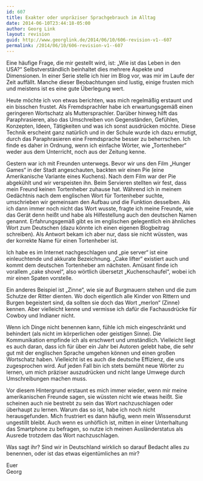 ```yaml
---
id: 607
title: Exakter oder unpräziser Sprachgebrauch im Alltag
date: 2014-06-10T23:44:18-05:00
author: Georg Link
layout: revision
guid: http://www.georglink.de/2014/06/10/606-revision-v1--607
permalink: /2014/06/10/606-revision-v1--607
---
```

Eine häufige Frage, die mir gestellt wird, ist: „Wie ist das Leben in den USA?“ Selbstverständlich beinhaltet dies mehrere Aspekte und Dimensionen. In einer Serie stelle ich hier im Blog vor, was mir im Laufe der Zeit auffällt. Manche dieser Beobachtungen sind lustig, einige frusten mich und meistens ist es eine gute Überlegung wert.

Heute möchte ich von etwas berichten, was mich regelmäßig erstaunt und ein bisschen frustet. Als Fremdsprachler habe ich erwartungsgemäß einen geringeren Wortschatz als Muttersprachler. Darüber hinweg hilft das Paraphrasieren, also das Umschreiben von Gegenständen, Gefühlen, Konzepten, Ideen, Tätigkeiten und was ich sonst ausdrücken möchte. Diese Technik erscheint ganz natürlich und in der Schule wurde ich dazu ermutigt, durch das Paraphrasieren eine Fremdsprache besser zu beherrschen. Ich finde es daher in Ordnung, wenn ich einfache Wörter, wie „Tortenheber“ weder aus dem Unterricht, noch aus der Zeitung kenne.

Gestern war ich mit Freunden unterwegs. Bevor wir uns den Film „Hunger Games“ in der Stadt angeschauten, backten wir einen Pie (eine Amerikanische Variante eines Kuchens). Nach dem Film war der Pie abgekühlt und wir verspeisten ihn. Beim Servieren stellten wir fest, dass mein Freund keinen Tortenheber zuhause hat. Während ich in meinem Gedächtnis nach dem englischen Wort für Tortenheber suchte, umschrieben wir gemeinsam den Aufbau und die Funktion desselben. Als ich dann immer noch nicht das Wort wusste, fragte ich meine Freunde, wie das Gerät denn heißt und habe als Hilfestellung auch den deutschen Namen genannt. Erfahrungsgemäß gibt es im englischen gelegentlich ein ähnliches Wort zum Deutschen (dazu könnte ich einen eigenen Blogbeitrag schreiben). Als Antwort bekam ich aber nur, dass sie nicht wüssten, was der korrekte Name für einen Tortenheber ist.

Ich habe es im Internet nachgeschlagen und „pie server“ ist eine einleuchtende und akkurate Bezeichnung. „Cake lifter“ existiert auch und kommt dem deutschen Tortenheber am nächsten. Amüsant finde ich vorallem „cake shovel“, also wörtlich übersetzt „Kuchenschaufel“, wobei ich mir einen Spaten vorstelle.

Ein anderes Beispiel ist „Zinne“, wie sie auf Burgmauern stehen und die zum Schutze der Ritter dienten. Wo doch eigentlich alle Kinder von Rittern und Burgen begeistert sind, da sollten sie doch das Wort „merlon“ (Zinne) kennen. Aber vielleicht kenne und vermisse ich dafür die Fachausdrücke für Cowboy und Indianer nicht.

Wenn ich Dinge nicht benennen kann, fühle ich mich eingeschränkt und behindert (als nicht im körperlichen oder geistigen Sinne). Die Kommunikation empfinde ich als erschwert und umständlich. Vielleicht liegt es auch daran, dass ich für über ein Jahr bei Autoren gelebt habe, die sehr gut mit der englischen Sprache umgehen können und einen großen Wortschatz haben. Vielleicht ist es auch die deutsche Effizienz, die uns zugesprochen wird. Auf jeden Fall bin ich stets bemüht neue Wörter zu lernen, um mich präziser auszudrücken und nicht lange Umwege durch Umschreibungen machen muss.

Vor diesem Hintergrund erstaunt es mich immer wieder, wenn mir meine amerikanischen Freunde sagen, sie wüssten nicht wie etwas heißt. Sie scheinen auch nie bestrebt zu sein das Wort nachzuschlagen oder überhaupt zu lernen. Warum das so ist, habe ich noch nicht herausgefunden. Mich frustriert es dann häufig, wenn mein Wissensdurst ungestillt bleibt. Auch wenn es unhöflich ist, mitten in einer Unterhaltung das Smartphone zu befragen, so nutze ich meinen Ausländerstatus als Ausrede trotzdem das Wort nachzuschlagen.

Was sagt ihr? Sind wir in Deutschland wirklich so darauf Bedacht alles zu benennen, oder ist das etwas eigentümliches an mir?

Euer  
Georg